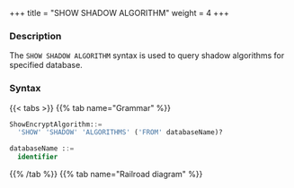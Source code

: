+++
title = "SHOW SHADOW ALGORITHM"
weight = 4
+++

### Description

The `SHOW SHADOW ALGORITHM` syntax is used to query shadow algorithms for specified database.

### Syntax

{{< tabs >}}
{{% tab name="Grammar" %}}
```sql
ShowEncryptAlgorithm::=
  'SHOW' 'SHADOW' 'ALGORITHMS' ('FROM' databaseName)?

databaseName ::=
  identifier
```
{{% /tab %}}
{{% tab name="Railroad diagram" %}}
<iframe frameborder="0" name="diagram" id="diagram" width="100%" height="100%"></iframe>
{{% /tab %}}
{{< /tabs >}}

### Supplement

- When `databaseName` is not specified, the default is the currently used `DATABASE`. If `DATABASE` is not used, `No database selected` will be prompted.

### Return value description

| Column                | Description                 |
| --------------------- | --------------------------- |
| shadow_algorithm_name | Shadow algorithm name       |
| type                  | Shadow algorithm type       |
| props                 | Shadow algorithm properties |
| is_default            | Default                     |




### Example

- Query shadow algorithms for specified database.

```sql
SHOW SHADOW ALGORITHMS FROM test1;
```

```sql
mysql> SHOW SHADOW ALGORITHMS FROM test1;
+-------------------------+-------------+-----------------------------------------+------------+
| shadow_algorithm_name   | type        | props                                   | is_default |
+-------------------------+-------------+-----------------------------------------+------------+
| user_id_match_algorithm | VALUE_MATCH | column=user_id,operation=insert,value=1 | false      |
+-------------------------+-------------+-----------------------------------------+------------+
1 row in set (0.00 sec)
```

- Query shadow algorithms for current database.

```sql
SHOW SHADOW ALGORITHMS;
```

```sql
mysql> SHOW SHADOW ALGORITHMS;
+-------------------------+-------------+-----------------------------------------+------------+
| shadow_algorithm_name   | type        | props                                   | is_default |
+-------------------------+-------------+-----------------------------------------+------------+
| user_id_match_algorithm | VALUE_MATCH | column=user_id,operation=insert,value=1 | false      |
+-------------------------+-------------+-----------------------------------------+------------+
1 row in set (0.00 sec)
```

### Reserved word

`SHOW`, `SHADOW`, `ALGORITHMS`, `FROM`

### Related links

- [Reserved word](/en/reference/distsql/syntax/reserved-word/)
